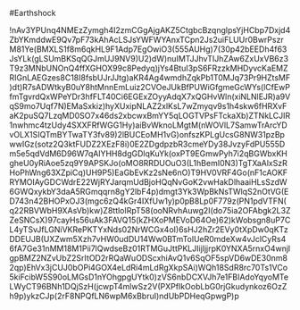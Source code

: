#Earthshock

!nAv3YPUnq4NMEzZymgh4I2zmCGgAjgAKZ5CtgbcBzqnglpsYjHCbp7Dxjd4ZbYKmddwE9Qv7pF73kAhAcLSJsYWFWYAnxTCpn2Js2uiFLUUr0BwrPszrM81Ye(BMXLS1f8m6qkHL9F1Adp7EgOwiO3(555AUHg)7(30p42bEEDh4f63JsYLk(gLSUmBKSqQGJmUJ9NV9)U2)dW)nuIMTJJhvTIJhZAw6ZxUxVB6z3T9z3MNbUNOnQ4ffXGHOX99c8Pedyq)jYs4BtuI3pS6FRzzkMHDyvcKaEMZRIGnLAEGzes8C18I8fsbUJrJJtg)aKR4Ag4wmdhZqkPb1T0MJq73Pr9HZtsMF)dt)R7sADWtkyB0uY8htMnnEmLuiz2CVOeJUkBfPUWiGfgmeGcWYs(lCfEwPfmTgvrdQxWPeYDr3hfFLT40Ci6EGExZOyyAdqX7xQGHvWln(xiNLNlEJR)a9VqS9mo7Uqf7N)EMaSxkiz)hyXUxipNLAZ2xlKsL7wZmyqv9s1h4skw6fHRXvFaK2puSQ7LzqMD0SO7x46ds2xbcwxBmYY5qLOGTVPsFTckaXb)ZTNkLCJIR1nwhmc4tzUdy4SXXFRfWGG1Hy)aiBvWknoLMgtM(nWOVlL7SamwTrArcYDvOLX1SIQTmBYTwaTY3fv89)2lBUCEoMH1vG)onfszKPLgUcsG8NW31pzBpwwIGz(sotz2Q3ktFUDZ2XEzF8i)0E2ZDgdpzbR3cmeYDy38JvzyFdPU555Dm5e5qdVdM6D96W7qAlYHH8dgGDlqKuYk(oxPT9EGmwPyh7i2qBGWbxKHgheU0yRiAoe5zq9Y9APSKJo(oMO8RRDUOuO3(L1hBemI0N3)TgTXaAlxSzRHoPhWng63XZpiCq)UH9P5)EaGbEvKz2sNe6nO)T9HV0VRF4Go(nF1cAOKFRYMOIAyGDCWdrE22WjRYJarqmUdBjoHQqNvGoK2vwHakDlhaaiHLsSzdW6GWQxykbY3daA5RGmqqrn8gY2lbF4p)dmgt3Yk3WpBkNsTWlqS2nOtVG(ED743n42BHOPxOJ3(mgc6zQ4kGr4IXfUw1y)p0pB8Lp0F779z(PN1pdVTFN(q22RBVWbH9XAsVb)kw)Z8ttloIRpT58(ooNRvhAuwg2I(do75ia2OFAbgk2L3ZZeSNCsX)97cayHs56uAk3FAVQ15(kZHXoPMEVoD64Oe)62)kWobsgn8uP7CL4yTSvJfLGNiVKRePKTYxNds02NrWCGx4oI)6sHJ2hZr2EVy0tXpDw0qKTzDDEUJB(UXZwm5Xzh7vHW0udDU14Ww0BTmTolUeR0mdeXw4vJclCyRs46fA7Ge31nMM18M1Pii7lQwdseBz01RTMGuJttPKLJIijljjrpK0YNXA5rnxO4wnjlgpBMZ2NZvUbZ2SrItOD2rRQaWuODScxhiAvQ1v6SqOF5spVD6wDE30nm82qp)EhVx3jCUJ0bOPi4GOX4eLdRi4mLdRgXkpSAi)WQh18SdR8rc70Ts1VCo5kiFcibW5S90oLMGsD1nYOhgpgUYtk0)zVS6nbDCXVJh7e1FBIAdoYqyoMTeLWyCT96BNh1DQjSzH(jcwpT4mlwSz2V(PXPfIkOobLbG0rjGkudynkoz6OzZh9p)ykzCJp(2rF8NPQfLN6wpM6xBbruI)ndUbPDHeqGpwgP)p
